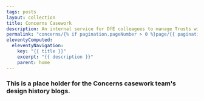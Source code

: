 ```yaml
---
tags: posts
layout: collection
title: Concerns Casework
description: An internal service for DfE colleagues to manage Trusts with pending concerns.
permalink: "concerns/{% if pagination.pageNumber > 0 %}page/{{ pagination.pageNumber + 1 }}{% endif %}/"
eleventyComputed:
  eleventyNavigation:
    key: "{{ title }}"
    excerpt: "{{ description }}"
    parent: home
---
```


### This is a place holder for the Concerns casework team's design history blogs.
